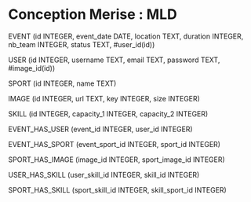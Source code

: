 # Conception Merise : MLD

EVENT (id INTEGER, event_date DATE, location TEXT, duration INTEGER, nb_team INTEGER, status TEXT, #user_id(id))

USER (id INTEGER, username TEXT, email TEXT, password TEXT, #image_id(id))

SPORT (id INTEGER, name TEXT)

IMAGE (id INTEGER, url TEXT, key INTEGER, size INTEGER)

SKILL (id INTEGER, capacity_1 INTEGER, capacity_2 INTEGER)

<!-- Convertion : JOUER, 1N EVENT, 0N USER -->
EVENT_HAS_USER (event_id INTEGER, user_id INTEGER)

<!-- Convertion : AVOIR2, 11 EVENT, 0N SPORT -->
EVENT_HAS_SPORT (event_sport_id INTEGER, sport_id INTEGER)

<!-- Convertion : DETENIR, 0N IMAGE, 1N SPORT -->
SPORT_HAS_IMAGE (image_id INTEGER, sport_image_id INTEGER)

<!-- Convertion : POSSEDER, 0N SKILL, 0N USER -->
USER_HAS_SKILL (user_skill_id INTEGER, skill_id INTEGER)

<!-- Convertion : POSSEDER2, 1N SPORT, 0N SKILL -->
SPORT_HAS_SKILL (sport_skill_id INTEGER, skill_sport_id INTEGER)
